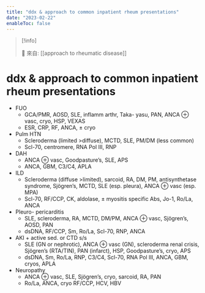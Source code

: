 ```yaml
---
title: "ddx & approach to common inpatient rheum presentations"
date: "2023-02-22"
enableToc: false
---
```


> [!info]
>
> 🌱 來自: [[approach to rheumatic disease]]

# ddx & approach to common inpatient rheum presentations

- FUO
  - GCA/PMR, AOSD, SLE, inflamm arthr, Taka- yasu, PAN, ANCA ⊕ vasc, cryo, HSP, VEXAS
  - ESR, CRP, RF, ANCA, ± cryo
- Pulm HTN
  - Scleroderma (limited >diffuse), MCTD, SLE, PM/DM (less common)
  - Scl-70, centromere, RNA Pol III, RNP
- DAH
  - ANCA ⊕ vasc, Goodpasture’s, SLE, APS
  - ANCA, GBM, C3/C4, APLA
- ILD
  - Scleroderma (diffuse >limited), sarcoid, RA, DM, PM, antisynthetase syndrome, Sjögren’s, MCTD, SLE (esp. pleura), ANCA ⊕ vasc (esp. MPA)
  - Scl-70, RF/CCP, CK, aldolase, ± myositis specific Abs, Jo-1, Ro/La, ANCA
- Pleuro- pericarditis
  - SLE, scleroderma, RA, MCTD, DM/PM, ANCA ⊕ vasc, Sjögren’s, AOSD, PAN
  - dsDNA, RF/CCP, Sm, Ro/La, Scl-70, RNP, ANCA
- AKI + active sed. or CTD s/s
  - SLE (GN or nephrotic), ANCA ⊕ vasc (GN), scleroderma renal crisis, Sjögren’s (RTA/TIN), PAN (infarct), HSP, Goodpasture’s, cryo, APS
  - dsDNA, Sm, Ro/La, RNP, C3/C4, Scl-70, RNA Pol III, ANCA, GBM, cryos, APLA
- Neuropathy
  - ANCA ⊕ vasc, SLE, Sjögren’s, cryo, sarcoid, RA, PAN
  - Ro/La, ANCA, cryo RF/CCP, HCV, HBV
